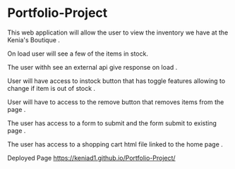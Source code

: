 # Portfolio-Project
This web application will allow the user to view the inventory we have at the Kenia's Boutique . 

On load user will see a few of the items in stock. 

The user withh see an external api give response on load .

User will have access to instock button that has toggle features allowing to change if item is out of stock .

User will have to access to the remove button that removes items from the page .

The user has access to a form to submit and the form submit to existing page .

 The user has access to a shopping cart html file linked to the home page .

Deployed Page
 https://keniad1.github.io/Portfolio-Project/
